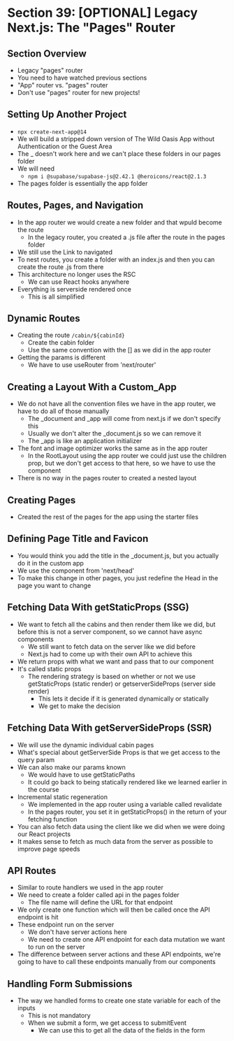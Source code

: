 # Section 39: [OPTIONAL] Legacy Next.js: The "Pages" Router 

## Section Overview 
- Legacy "pages" router 
- You need to have watched previous sections 
- "App" router vs. "pages" router 
- Don't use "pages" router for new projects! 

## Setting Up Another Project 
- `npx create-next-app@14`
- We will build a stripped down version of The Wild Oasis App without Authentication or the Guest Area 
- The _ doesn't work here and we can't place these folders in our pages folder 
- We will need 
  - `npm i @supabase/supabase-js@2.42.1 @heroicons/react@2.1.3`
- The pages folder is essentially the app folder 

## Routes, Pages, and Navigation 
- In the app router we would create a new folder and that wpuld become the route 
  - In the legacy router, you created a .js file after the route in the pages folder 
- We still use the Link to navigated 
- To nest routes, you create a folder with an index.js and then you can create the route .js from there
- This architecture no longer uses the RSC 
  - We can use React hooks anywhere 
- Everything is serverside rendered once 
  - This is all simplified 

## Dynamic Routes 
- Creating the route `/cabin/${cabinId}` 
  - Create the cabin folder 
  - Use the same convention with the [] as we did in the app router 
- Getting the params is different 
  - We have to use useRouter from 'next/router'

## Creating a Layout With a Custom_App
- We do not have all the convention files we have in the app router, we have to do all of those manually 
  - The _document and _app will come from next.js if we don't specify this 
  - Usually we don't alter the _document.js so we can remove it 
  - The _app is like an application initializer 
- The font and image optimizer works the same as in the app router 
  - In the RootLayout using the app router we could just use the children prop, but we don't get access to that here, so we have to use the component 
- There is no way in the pages router to created a nested layout 

## Creating Pages 
- Created the rest of the pages for the app using the starter files 

## Defining Page Title and Favicon 
- You would think you add the title in the _document.js, but you actually do it in the custom app 
- We use the <Head> component from 'next/head'
- To make this change in other pages, you just redefine the Head in the page you want to change 

## Fetching Data With getStaticProps (SSG)
- We want to fetch all the cabins and then render them like we did, but before this is not a server component, so we cannot have async components 
  - We still want to fetch data on the server like we did before 
  - Next.js had to come up with their own API to achieve this 
- We return props with what we want and pass that to our component 
- It's called static props 
  - The rendering strategy is based on whether or not we use getStaticProps (static render) or getserverSideProps (server side render)
    - This lets it decide if it is generated dynamically or statically 
    - We get to make the decision

## Fetching Data With getServerSideProps (SSR)
- We will use the dynamic individual cabin pages 
- What's special about getServerSide Props is that we get access to the query param 
- We can also make our params known 
  - We would have to use getStaticPaths 
  - It could go back to being statically rendered like we learned earlier in the course 
- Incremental static regeneration 
  - We implemented in the app router using a variable called revalidate 
  - In the pages router, you set it in getStaticProps() in the return of your fetching function 
- You can also fetch data using the client like we did when we were doing our React projects 
- It makes sense to fetch as much data from the server as possible to improve page speeds 

## API Routes 
- Similar to route handlers we used in the app router 
- We need to create a folder called api in the pages folder 
  - The file name will define the URL for that endpoint 
- We only create one function which will then be called once the API endpoint is hit 
- These endpoint run on the server 
  - We don't have server actions here 
  - We need to create one API endpoint for each data mutation we want to run on the server 
- The difference between server actions and these API endpoints, we're going to have to call these endpoints manually from our components 

## Handling Form Submissions 
- The way we handled forms to create one state variable for each of the inputs 
  - This is not mandatory 
  - When we submit a form, we get access to submitEvent 
    - We can use this to get all the data of the fields in the form 